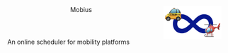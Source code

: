 <header>
Mobius
<img src="images/mobius_logo.png" 
style="height: 75px; float: right; 
margin-top: 0px; margin-bottom: 10px; margin-left: 20px; margin-right: 20px"/>
</header>
<div class="hsub">An online scheduler for mobility platforms</div>

